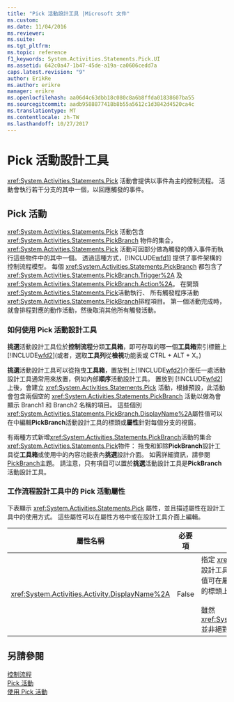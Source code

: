 ```yaml
---
title: "Pick 活動設計工具 |Microsoft 文件"
ms.custom: 
ms.date: 11/04/2016
ms.reviewer: 
ms.suite: 
ms.tgt_pltfrm: 
ms.topic: reference
f1_keywords: System.Activities.Statements.Pick.UI
ms.assetid: 642c0a47-1b47-45de-a19a-ca0606cedd7a
caps.latest.revision: "9"
author: ErikRe
ms.author: erikre
manager: erikre
ms.openlocfilehash: aa06d4c63dbb18c080c8a6b8ffda01838607ba55
ms.sourcegitcommit: aadb9588877418b8b55a5612c1d3842d4520ca4c
ms.translationtype: MT
ms.contentlocale: zh-TW
ms.lasthandoff: 10/27/2017
---
```

# <a name="pick-activity-designer"></a>Pick 活動設計工具
<xref:System.Activities.Statements.Pick> 活動會提供以事件為主的控制流程。 活動會執行若干分支的其中一個，以回應觸發的事件。  
  
## <a name="the-pick-activity"></a>Pick 活動  
 <xref:System.Activities.Statements.Pick> 活動包含 <xref:System.Activities.Statements.PickBranch> 物件的集合，<xref:System.Activities.Statements.Pick> 活動可因部分做為觸發的傳入事件而執行這些物件中的其中一個。 透過這種方式，[!INCLUDE[wfd1](../workflow-designer/includes/wfd1_md.md)] 提供了事件架構的控制流程模型。 每個 <xref:System.Activities.Statements.PickBranch> 都包含了 <xref:System.Activities.Statements.PickBranch.Trigger%2A> 及 <xref:System.Activities.Statements.PickBranch.Action%2A>。 在開頭<xref:System.Activities.Statements.Pick>活動執行、 所有觸發程序活動<xref:System.Activities.Statements.PickBranch>排程項目。 第一個活動完成時，就會排程對應的動作活動，然後取消其他所有觸發活動。  
  
### <a name="how-to-use-the-pick-activity-designer"></a>如何使用 Pick 活動設計工具  
 **挑選**活動設計工具位於**控制流程**分類**工具箱**，即可存取的哪一個**工具箱**索引標籤上[!INCLUDE[wfd2](../workflow-designer/includes/wfd2_md.md)](或者，選取**工具列**從**檢視**功能表或 CTRL + ALT + X。)  
  
 **挑選**活動設計工具可以從拖曳**工具箱**，置放到上[!INCLUDE[wfd2](../workflow-designer/includes/wfd2_md.md)]介面任一處活動設計工具通常用來放置，例如內部**順序**活動設計工具。 置放到 [!INCLUDE[wfd2](../workflow-designer/includes/wfd2_md.md)] 上後，會建立 <xref:System.Activities.Statements.Pick> 活動，根據預設，此活動會包含兩個空的 <xref:System.Activities.Statements.PickBranch> 活動以做為會顯示 Branch1 和 Branch2 名稱的項目。 這些個別<xref:System.Activities.Statements.PickBranch.DisplayName%2A>屬性值可以在中編輯**PickBranch**活動設計工具的標頭或**屬性**針對每個分支的視窗。  
  
 有兩種方式新增<xref:System.Activities.Statements.PickBranch>活動的集合<xref:System.Activities.Statements.Pick>物件： 拖曳和卸除**PickBranch**設計工具從**工具箱**或使用中的內容功能表內**挑選**設計介面。 如需詳細資訊，請參閱[PickBranch](../workflow-designer/pickbranch-activity-designer.md)主題。 請注意，只有項目可以置於**挑選**活動設計工具是**PickBranch**活動設計工具。  
  
### <a name="pick-activity-properties-in-the-workflow-designer"></a>工作流程設計工具中的 Pick 活動屬性  
 下表顯示 <xref:System.Activities.Statements.Pick> 屬性，並且描述屬性在設計工具中的使用方式。 這些屬性可以在屬性方格中或在設計工具介面上編輯。  
  
|屬性名稱|必要項|使用方式|  
|-------------------|--------------|-----------|  
|<xref:System.Activities.Activity.DisplayName%2A>|False|指定 <xref:System.Activities.Statements.Pick> 活動設計工具在標頭中的易記名稱。 預設值為 Pick。 此值可在屬性方格中編輯，或是直接在活動設計工具的標頭上編輯。<br /><br /> 雖然 <xref:System.Activities.Activity.DisplayName%2A> 並非絕對必要，但建議您盡量使用。|  
  
## <a name="see-also"></a>另請參閱  
 [控制流程](../workflow-designer/control-flow-activity-designers.md)   
 [Pick 活動](/dotnet/framework/windows-workflow-foundation/pick-activity)   
 [使用 Pick 活動](/dotnet/framework/windows-workflow-foundation/samples/using-the-pick-activity)